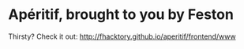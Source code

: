 Apéritif, brought to you by Feston
========

Thirsty? Check it out: http://fhacktory.github.io/aperitif/frontend/www
